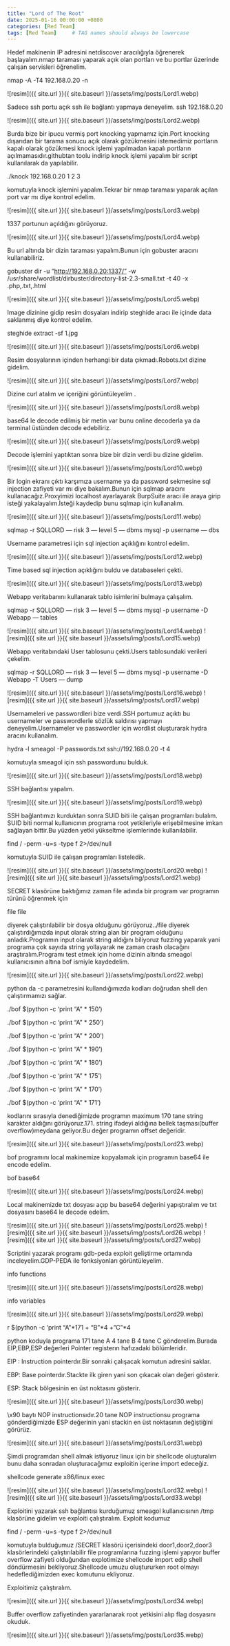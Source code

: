 ```yaml
---
title: "Lord of The Root"
date: 2025-01-16 00:00:00 +0800 
categories: [Red Team]
tags: [Red Team]     # TAG names should always be lowercase
---
```


Hedef makinenin IP adresini netdiscover aracılığıyla öğrenerek başlayalım.nmap taraması yaparak açık olan portları ve bu portlar üzerinde çalışan servisleri öğrenelim.

nmap -A -T4 192.168.0.20 -n

![resim]({{ site.url }}{{ site.baseurl }}/assets/img/posts/Lord1.webp)

Sadece ssh portu açık ssh ile bağlantı yapmaya deneyelim.
ssh 192.168.0.20

![resim]({{ site.url }}{{ site.baseurl }}/assets/img/posts/Lord2.webp)

Burda bize bir ipucu vermiş port knocking yapmamız için.Port knocking dışarıdan bir tarama sonucu açık olarak gözükmesini istemedimiz portların kapalı olarak gözükmesi knock işlemi yapılmadan kapalı portların açılmamasıdır.githubtan toolu indirip knock işlemi yapalım bir script kullanılarak da yapılabilir.

./knock 192.168.0.20 1 2 3

komutuyla knock işlemini yapalım.Tekrar bir nmap taraması yaparak açılan port var mı diye kontrol edelim.

![resim]({{ site.url }}{{ site.baseurl }}/assets/img/posts/Lord3.webp)


1337 portunun açıldığını görüyoruz.

![resim]({{ site.url }}{{ site.baseurl }}/assets/img/posts/Lord4.webp)

Bu url altında bir dizin taraması yapalım.Bunun için gobuster aracını kullanabiliriz.

gobuster dir -u “http://192.168.0.20:1337/” -w /usr/share/wordlist/dirbuster/directory-list-2.3-small.txt -t 40 -x .php,.txt,.html

![resim]({{ site.url }}{{ site.baseurl }}/assets/img/posts/Lord5.webp)

Image dizinine gidip resim dosyaları indirip steghide aracı ile içinde data saklanmış diye kontrol edelim.

steghide extract -sf 1.jpg

![resim]({{ site.url }}{{ site.baseurl }}/assets/img/posts/Lord6.webp)

Resim dosyalarının içinden herhangi bir data çıkmadı.Robots.txt dizine gidelim.

![resim]({{ site.url }}{{ site.baseurl }}/assets/img/posts/Lord7.webp)

Dizine curl atalım ve içeriğini görüntüleyelim .

![resim]({{ site.url }}{{ site.baseurl }}/assets/img/posts/Lord8.webp)

base64 le decode edilmiş bir metin var bunu online decoderla ya da terminal üstünden decode edebiliriz.

![resim]({{ site.url }}{{ site.baseurl }}/assets/img/posts/Lord9.webp)

Decode işlemini yaptıktan sonra bize bir dizin verdi bu dizine gidelim.

![resim]({{ site.url }}{{ site.baseurl }}/assets/img/posts/Lord10.webp)

Bir login ekranı çıktı karşımıza username ya da password sekmesine sql injection zafiyeti var mı diye bakalım.Bunun için sqlmap aracını kullanacağız.Proxyimizi localhost ayarlayarak BurpSuite aracı ile araya girip isteği yakalayalım.İsteği kaydedip bunu sqlmap için kullanalım.

![resim]({{ site.url }}{{ site.baseurl }}/assets/img/posts/Lord11.webp)

sqlmap -r SQLLORD — risk 3 — level 5 — dbms mysql -p username — dbs

Username parametresi için sql injection açıklığını kontrol edelim.

![resim]({{ site.url }}{{ site.baseurl }}/assets/img/posts/Lord12.webp)

Time based sql injection açıklığını buldu ve databaseleri çekti.

![resim]({{ site.url }}{{ site.baseurl }}/assets/img/posts/Lord13.webp)

Webapp veritabanını kullanarak tablo isimlerini bulmaya çalışalım.

sqlmap -r SQLLORD — risk 3 — level 5 — dbms mysql -p username -D Webapp — tables

![resim]({{ site.url }}{{ site.baseurl }}/assets/img/posts/Lord14.webp)
![resim]({{ site.url }}{{ site.baseurl }}/assets/img/posts/Lord15.webp)

Webapp veritabındaki User tablosunu çekti.Users tablosundaki verileri çekelim.

sqlmap -r SQLLORD — risk 3 — level 5 — dbms mysql -p username -D Webapp -T Users — dump

![resim]({{ site.url }}{{ site.baseurl }}/assets/img/posts/Lord16.webp)
![resim]({{ site.url }}{{ site.baseurl }}/assets/img/posts/Lord17.webp)

Usernameleri ve passwordleri bize verdi.SSH portumuz açıktı bu usernameler ve passwordlerle sözlük saldırısı yapmayı deneyelim.Usernameler ve passwordler için wordlist oluşturarak hydra aracını kullanalım.

hydra -l smeagol -P passwords.txt ssh://192.168.0.20 -t 4

komutuyla smeagol için ssh passwordunu bulduk.

![resim]({{ site.url }}{{ site.baseurl }}/assets/img/posts/Lord18.webp)

SSH bağlantısı yapalım.

![resim]({{ site.url }}{{ site.baseurl }}/assets/img/posts/Lord19.webp)

SSH bağlantımızı kurduktan sonra SUID biti ile çalışan programları bulalım. SUID biti normal kullanıcının programa root yetkileriyle erişebilmesine imkan sağlayan bittir.Bu yüzden yetki yükseltme işlemlerinde kullanılabilir.

find / -perm -u=s -type f 2>/dev/null

komutuyla SUID ile çalışan programları listeledik.

![resim]({{ site.url }}{{ site.baseurl }}/assets/img/posts/Lord20.webp)
![resim]({{ site.url }}{{ site.baseurl }}/assets/img/posts/Lord21.webp)

SECRET klasörüne baktığımız zaman file adında bir program var programın türünü öğrenmek için

file file

diyerek çalıştırılabilir bir dosya olduğunu görüyoruz../file diyerek çalıştırdığımızda input olarak string alan bir program olduğunu anladık.Programın input olarak string aldığını biliyoruz fuzzing yaparak yani programa çok sayıda string yollayarak ne zaman crash olacağını araştıralım.Programı test etmek için home dizinin altında smeagol kullanıcısının altına bof ismiyle kaydedelim.

![resim]({{ site.url }}{{ site.baseurl }}/assets/img/posts/Lord22.webp)

python da -c parametresini kullandığımızda kodları doğrudan shell den çalıştırmamızı sağlar.

./bof $(python -c ‘print “A” * 150’)

./bof $(python -c ‘print “A” * 250’)

./bof $(python -c ‘print “A” * 200’)

./bof $(python -c ‘print “A” * 190’)

./bof $(python -c ‘print “A” * 180’)

./bof $(python -c ‘print “A” * 175’)

./bof $(python -c ‘print “A” * 170’)

./bof $(python -c ‘print “A” * 171’)

kodlarını sırasıyla denediğimizde programın maximum 170 tane string karakter aldığını görüyoruz.171. string ifadeyi aldığına bellek taşması(buffer overflow)meydana geliyor.Bu değer programın offset değeridir.


![resim]({{ site.url }}{{ site.baseurl }}/assets/img/posts/Lord23.webp)

bof programını local makinemize kopyalamak için programın base64 ile encode edelim.

bof base64

![resim]({{ site.url }}{{ site.baseurl }}/assets/img/posts/Lord24.webp)

Local makinemizde txt dosyası açıp bu base64 değerini yapıştıralım ve txt dosyasını base64 le decode edelim.

![resim]({{ site.url }}{{ site.baseurl }}/assets/img/posts/Lord25.webp)
![resim]({{ site.url }}{{ site.baseurl }}/assets/img/posts/Lord26.webp)
![resim]({{ site.url }}{{ site.baseurl }}/assets/img/posts/Lord27.webp)

Scriptini yazarak programı gdb-peda exploit geliştirme ortamında inceleyelim.GDP-PEDA ile fonksiyonları görüntüleyelim.

info functions

![resim]({{ site.url }}{{ site.baseurl }}/assets/img/posts/Lord28.webp)

info variables

![resim]({{ site.url }}{{ site.baseurl }}/assets/img/posts/Lord29.webp)

r $(python -c ‘print “A”*171 + “B”*4 +”C”*4

python koduyla programa 171 tane A 4 tane B 4 tane C gönderelim.Burada EIP,EBP,ESP değerleri Pointer registerın hafızadaki bölümleridir.

EIP : Instruction pointerdır.Bir sonraki çalışacak komutun adresini saklar.

EBP: Base pointerdır.Stackte ilk giren yani son çıkacak olan değeri gösterir.

ESP: Stack bölgesinin en üst noktasını gösterir.

![resim]({{ site.url }}{{ site.baseurl }}/assets/img/posts/Lord30.webp)

\x90 baytı NOP instructionsıdır.20 tane NOP instructionsu programa gönderdiğimizde ESP değerinin yani stackin en üst noktasının değiştiğini görürüz.

![resim]({{ site.url }}{{ site.baseurl }}/assets/img/posts/Lord31.webp)

Şimdi programdan shell almak istiyoruz linux için bir shellcode oluşturalım bunu daha sonradan oluşturacağımız exploitin içerine import edeceğiz.

shellcode generate x86/linux exec

![resim]({{ site.url }}{{ site.baseurl }}/assets/img/posts/Lord32.webp)
![resim]({{ site.url }}{{ site.baseurl }}/assets/img/posts/Lord33.webp)

Exploitini yazarak ssh bağlantısı kurduğumuz smeagol kullanıcısının /tmp klasörüne gidelim ve exploiti çalıştıralım. Exploit kodumuz

find / -perm -u=s -type f 2>/dev/null

komutuyla bulduğumuz /SECRET klasörü içerisindeki door1,door2,door3 klasörlerindeki çalıştırılabilir file programlarına fuzzing işlemi yapıyor buffer overflow zafiyeti olduğundan explotimize shellcode import edip shell döndürmesini bekliyoruz.Shellcode umuzu oluştururken root olmayı hedeflediğimizden exec komutunu ekliyoruz.

Exploitimiz çalıştıralım.

![resim]({{ site.url }}{{ site.baseurl }}/assets/img/posts/Lord34.webp)

Buffer overflow zafiyetinden yararlanarak root yetkisini alıp flag dosyasını okuduk.

![resim]({{ site.url }}{{ site.baseurl }}/assets/img/posts/Lord35.webp)


